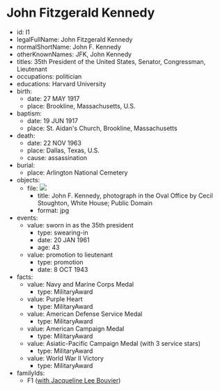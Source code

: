 # John Fitzgerald Kennedy
- id: I1
- legalFullName: John Fitzgerald Kennedy
- normalShortName: John F. Kennedy
- otherKnownNames: JFK, John Kennedy
- titles: 35th President of the United States, Senator, Congressman, Lieutenant
- occupations: politician
- educations: Harvard University
- birth:
  - date: 27 MAY 1917
  - place: Brookline, Massachusetts, U.S.
- baptism:
  - date: 19 JUN 1917
  - place: St. Aidan's Church, Brookline, Massachusetts
- death:
  - date: 22 NOV 1963
  - place: Dallas, Texas, U.S.
  - cause: assassination
- burial:
  - place: Arlington National Cemetery
- objects:
  - file: ![](https://upload.wikimedia.org/wikipedia/commons/thumb/c/c3/John_F._Kennedy%2C_White_House_color_photo_portrait.jpg/370px-John_F._Kennedy%2C_White_House_color_photo_portrait.jpg)
    - title: John F. Kennedy, photograph in the Oval Office by Cecil Stoughton, White House; Public Domain
    - format: jpg
- events:
  - value: sworn in as the 35th president
    - type: swearing-in
    - date: 20 JAN 1961
    - age: 43
  - value: promotion to lieutenant
    - type: promotion
    - date: 8 OCT 1943
- facts:
  - value: Navy and Marine Corps Medal
    - type: MilitaryAward
  - value: Purple Heart
    - type: MilitaryAward
  - value: American Defense Service Medal
    - type: MilitaryAward
  - value: American Campaign Medal
    - type: MilitaryAward
  - value: Asiatic-Pacific Campaign Medal (with 3 service stars)
    - type: MilitaryAward
  - value: World War II Victory
    - type: MilitaryAward
- familyIds:
  - F1 ([with Jacqueline Lee Bouvier](../../families/F1))
